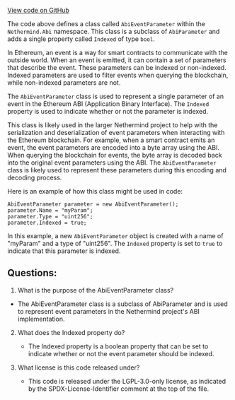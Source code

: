 [View code on GitHub](https://github.com/NethermindEth/nethermind/src/Nethermind/Nethermind.Abi/AbiEventParameter.cs)

The code above defines a class called `AbiEventParameter` within the `Nethermind.Abi` namespace. This class is a subclass of `AbiParameter` and adds a single property called `Indexed` of type `bool`. 

In Ethereum, an event is a way for smart contracts to communicate with the outside world. When an event is emitted, it can contain a set of parameters that describe the event. These parameters can be indexed or non-indexed. Indexed parameters are used to filter events when querying the blockchain, while non-indexed parameters are not. 

The `AbiEventParameter` class is used to represent a single parameter of an event in the Ethereum ABI (Application Binary Interface). The `Indexed` property is used to indicate whether or not the parameter is indexed. 

This class is likely used in the larger Nethermind project to help with the serialization and deserialization of event parameters when interacting with the Ethereum blockchain. For example, when a smart contract emits an event, the event parameters are encoded into a byte array using the ABI. When querying the blockchain for events, the byte array is decoded back into the original event parameters using the ABI. The `AbiEventParameter` class is likely used to represent these parameters during this encoding and decoding process. 

Here is an example of how this class might be used in code:

```
AbiEventParameter parameter = new AbiEventParameter();
parameter.Name = "myParam";
parameter.Type = "uint256";
parameter.Indexed = true;
```

In this example, a new `AbiEventParameter` object is created with a name of "myParam" and a type of "uint256". The `Indexed` property is set to `true` to indicate that this parameter is indexed.
## Questions: 
 1. What is the purpose of the AbiEventParameter class?
   - The AbiEventParameter class is a subclass of AbiParameter and is used to represent event parameters in the Nethermind project's ABI implementation.

2. What does the Indexed property do?
   - The Indexed property is a boolean property that can be set to indicate whether or not the event parameter should be indexed.

3. What license is this code released under?
   - This code is released under the LGPL-3.0-only license, as indicated by the SPDX-License-Identifier comment at the top of the file.